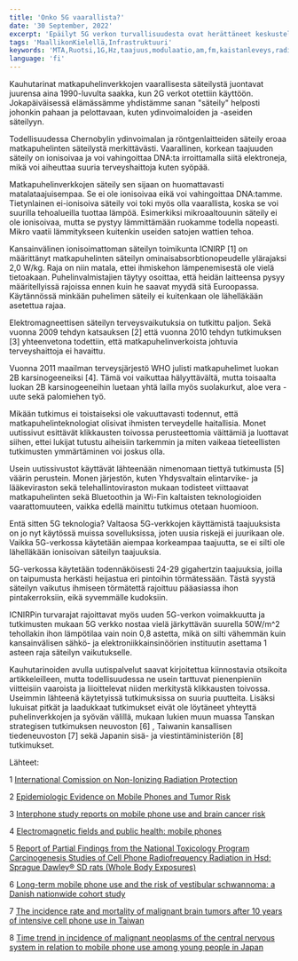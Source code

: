 ```yaml
---
title: 'Onko 5G vaarallista?'
date: '30 September, 2022'
excerpt: 'Epäilyt 5G verkon turvallisuudesta ovat herättäneet keskustelua ja huolestuneet ihmiset ovat keränneet tuhansia allekirjoituksia kansalaisaloitteisiin 5G verkon käyttöönoton pysäyttämiseksi'
tags: 'MaallikonKielellä,Infrastruktuuri'
keywords: 'MTA,Ruotsi,1G,Hz,taajuus,modulaatio,am,fm,kaistanleveys,radio,kommunikatio,teksti,viesti,internet,asioiden,data,langaton,4G,5G'
language: 'fi'
---
```


Kauhutarinat matkapuhelinverkkojen vaarallisesta säteilystä juontavat juurensa aina 1990-luvulta saakka, kun 2G verkot otettiin käyttöön. Jokapäiväisessä elämässämme yhdistämme sanan "säteily" helposti johonkin pahaan ja pelottavaan, kuten ydinvoimaloiden ja -aseiden säteilyyn.

Todellisuudessa Chernobylin ydinvoimalan ja röntgenlaitteiden säteily eroaa matkapuhelinten säteilystä merkittävästi. Vaarallinen, korkean taajuuden säteily on ionisoivaa ja voi vahingoittaa DNA:ta irroittamalla siitä elektroneja, mikä voi aiheuttaa suuria terveyshaittoja kuten syöpää.

Matkapuhelinverkkojen säteily sen sijaan on huomattavasti matalataajuisempaa. Se ei ole ionisoivaa eikä voi vahingoittaa DNA:tamme. Tietynlainen ei-ionisoiva säteily voi toki myös olla vaarallista, koska se voi suurilla tehoalueilla tuottaa lämpöä. Esimerkiksi mikroaaltouunin säteily ei ole ionisoivaa, mutta se pystyy lämmittämään ruokamme todella nopeasti. Mikro vaatii lämmitykseen kuitenkin useiden satojen wattien tehoa.

Kansainvälinen ionisoimattoman säteilyn toimikunta ICNIRP [1] on määrittänyt matkapuhelinten säteilyn ominaisabsorbtionopeudelle ylärajaksi 2,0 W/kg. Raja on niin matala, ettei ihmiskehon lämpenemisestä ole vielä tietoakaan. Puhelinvalmistajien täytyy osoittaa, että heidän laitteensa pysyy määritellyissä rajoissa ennen kuin he saavat myydä sitä Euroopassa. Käytännössä minkään puhelimen säteily ei kuitenkaan ole lähelläkään asetettua rajaa.

Elektromagneettisen säteilyn terveysvaikutuksia on tutkittu paljon. Sekä vuonna 2009 tehdyn katsauksen [2] että vuonna 2010 tehdyn tutkimuksen [3] yhteenvetona todettiin, että matkapuhelinverkoista johtuvia terveyshaittoja ei havaittu.

Vuonna 2011 maailman terveysjärjestö WHO julisti matkapuhelimet luokan 2B karsinogeeneiksi [4]. Tämä voi vaikuttaa hälyyttävältä, mutta toisaalta luokan 2B karsinogeeneihin luetaan yhtä lailla myös suolakurkut, aloe vera -uute sekä palomiehen työ.

Mikään tutkimus ei toistaiseksi ole vakuuttavasti todennut, että matkapuhelinteknologiat olisivat ihmisten terveydelle haitallisia. Monet uutissivut esittävät klikkausten toivossa perusteettomia väittämiä ja luottavat siihen, ettei lukijat tutustu aiheisiin tarkemmin ja miten vaikeaa tieteellisten tutkimusten ymmärtäminen voi joskus olla.

Usein uutissivustot käyttävät lähteenään nimenomaan tiettyä tutkimusta [5] väärin perustein. Monen järjestön, kuten Yhdysvaltain elintarvike- ja lääkeviraston sekä telehallintoviraston mukaan todisteet viittaavat matkapuhelinten sekä Bluetoothin ja Wi-Fin kaltaisten teknologioiden vaarattomuuteen, vaikka edellä mainittu tutkimus otetaan huomioon.

Entä sitten 5G teknologia? Valtaosa 5G-verkkojen käyttämistä taajuuksista on jo nyt käytössä muissa sovelluksissa, joten uusia riskejä ei juurikaan ole. Vaikka 5G-verkossa käytetään aiempaa korkeampaa taajuutta, se ei silti ole lähelläkään ionisoivan säteilyn taajuuksia.

5G-verkossa käytetään todennäköisesti 24-29 gigahertzin taajuuksia, joilla on taipumusta herkästi heijastua eri pintoihin törmätessään. Tästä syystä säteilyn vaikutus ihmiseen törmätettä rajoittuu pääasiassa ihon pintakerroksiin, eikä syvemmälle kudoksiin.

ICNIRPin turvarajat rajoittavat myös uuden 5G-verkon voimakkuutta ja tutkimusten mukaan 5G verkko nostaa vielä järkyttävän suurella 50W/m^2 tehollakin ihon lämpötilaa vain noin 0,8 astetta, mikä on silti vähemmän kuin kansainvälisen sähkö- ja elektroniikkainsinöörien instituutin asettama 1 asteen raja säteilyn vaikutukselle.

Kauhutarinoiden avulla uutispalvelut saavat kirjoitettua kiinnostavia otsikoita artikkeleilleen, mutta todellisuudessa ne usein tarttuvat pienenpieniin viitteisiin vaaroista ja liioittelevat niiden merkitystä klikkausten toivossa. Useimmin lähteenä käytetyissä tutkimuksissa on suuria puutteita. Lisäksi lukuisat pitkät ja laadukkaat tutkimukset eivät ole löytäneet yhteyttä puhelinverkkojen ja syövän välillä, mukaan lukien muun muassa Tanskan strategisen tutkimuksen neuvoston [6] , Taiwanin kansallisen tiedeneuvoston [7] sekä Japanin sisä- ja viestintäministeriön [8] tutkimukset.

Lähteet:

1 [International Comission on Non-Ionizing Radiation Protection](https://www.icnirp.org/)

2 [Epidemiologic Evidence on Mobile Phones and Tumor Risk](https://journals.lww.com/epidem/Fulltext/2009/09000/Epidemiologic_Evidence_on_Mobile_Phones_and_Tumor.5.aspx)

3 [Interphone study reports on mobile phone use and brain cancer risk](https://interphone.iarc.fr/pr200-e.pdf)

4 [Electromagnetic fields and public health: mobile phones](https://www.who.int/news-room/fact-sheets/detail/electromagnetic-fields-and-public-health-mobile-phones)

5 [Report of Partial Findings from the National Toxicology Program Carcinogenesis Studies of Cell Phone Radiofrequency Radiation in Hsd: Sprague Dawley® SD rats (Whole Body Exposures)](https://www.biorxiv.org/content/biorxiv/early/2016/06/23/055699.full.pdf)

6 [Long-term mobile phone use and the risk of vestibular schwannoma: a Danish nationwide cohort study](https://pubmed.ncbi.nlm.nih.gov/21712479/)

7 [The incidence rate and mortality of malignant brain tumors after 10 years of intensive cell phone use in Taiwan](https://www.ncbi.nlm.nih.gov/pubmed/23591455)

8 [Time trend in incidence of malignant neoplasms of the central nervous system in relation to mobile phone use among young people in Japan](https://www.ncbi.nlm.nih.gov/pubmed/27197787)
